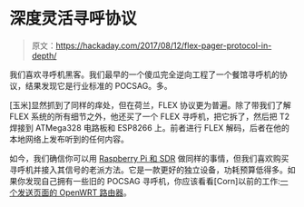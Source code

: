 # 深度灵活寻呼协议

> 原文：<https://hackaday.com/2017/08/12/flex-pager-protocol-in-depth/>

我们喜欢寻呼机黑客。我们最早的一个傻瓜完全逆向工程了一个餐馆寻呼机的协议，结果发现它是行业标准的 POCSAG。多。

[玉米]显然抓到了同样的痒处，但在荷兰，FLEX 协议更为普遍。除了带我们了解 FLEX 系统的所有细节之外，他还买了一个 FLEX 寻呼机，把它拆了，然后把 T2 焊接到 ATMega328 电路板和 ESP8266 上。前者进行 FLEX 解码，后者在他的本地网络上发布听到的任何内容。

如今，我们确信你可以用 [Raspberry Pi 和 SDR](http://hackaday.com/2013/06/18/pager-message-sniffing-with-rpi-and-sdr/) 做同样的事情，但我们喜欢购买寻呼机并接入其信号的老派方法。它是一款更好的独立设备，功耗预算低得多。如果你发现自己拥有一些旧的 POCSAG 寻呼机，你应该看看[Corn]以前的工作:[一个发送页面的 OpenWRT 路由器](http://hackaday.com/2014/12/30/bringing-a-legacy-pager-network-back-to-life/)。